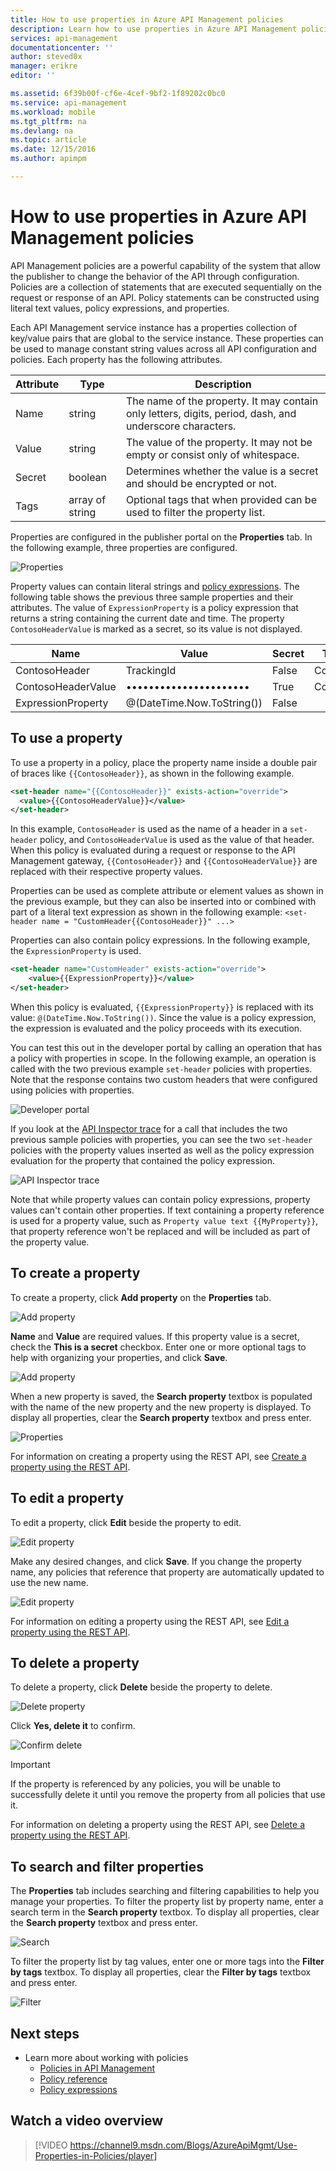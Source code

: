 ```yaml
---
title: How to use properties in Azure API Management policies
description: Learn how to use properties in Azure API Management policies.
services: api-management
documentationcenter: ''
author: steved0x
manager: erikre
editor: ''

ms.assetid: 6f39b00f-cf6e-4cef-9bf2-1f89202c0bc0
ms.service: api-management
ms.workload: mobile
ms.tgt_pltfrm: na
ms.devlang: na
ms.topic: article
ms.date: 12/15/2016
ms.author: apimpm

---
```

# How to use properties in Azure API Management policies
API Management policies are a powerful capability of the system that allow the publisher to change the behavior of the API through configuration. Policies are a collection of statements that are executed sequentially on the request or response of an API. Policy statements can be constructed using literal text values, policy expressions, and properties. 

Each API Management service instance has a properties collection of key/value pairs that are global to the service instance. These properties can be used to manage constant string values across all API configuration and policies. Each property has the following attributes.

| Attribute | Type | Description |
| --- | --- | --- |
| Name |string |The name of the property. It may contain only letters, digits, period, dash, and underscore characters. |
| Value |string |The value of the property. It may not be empty or consist only of whitespace. |
| Secret |boolean |Determines whether the value is a secret and should be encrypted or not. |
| Tags |array of string |Optional tags that when provided can be used to filter the property list. |

Properties are configured in the publisher portal on the **Properties** tab. In the following example, three properties are configured.

![Properties][api-management-properties]

Property values can contain literal strings and [policy expressions](https://msdn.microsoft.com/library/azure/dn910913.aspx). The following table shows the previous three sample properties and their attributes. The value of `ExpressionProperty` is a policy expression that returns a string containing the current date and time. The property `ContosoHeaderValue` is marked as a secret, so its value is not displayed.

| Name | Value | Secret | Tags |
| --- | --- | --- | --- |
| ContosoHeader |TrackingId |False |Contoso |
| ContosoHeaderValue |•••••••••••••••••••••• |True |Contoso |
| ExpressionProperty |@(DateTime.Now.ToString()) |False | |

## To use a property
To use a property in a policy, place the property name inside a double pair of braces like `{{ContosoHeader}}`, as shown in the following example.

```xml
<set-header name="{{ContosoHeader}}" exists-action="override">
  <value>{{ContosoHeaderValue}}</value>
</set-header>
```

In this example, `ContosoHeader` is used as the name of a header in a `set-header` policy, and `ContosoHeaderValue` is used as the value of that header. When this policy is evaluated during a request or response to the API Management gateway, `{{ContosoHeader}}` and `{{ContosoHeaderValue}}` are replaced with their respective property values.

Properties can be used as complete attribute or element values as shown in the previous example, but they can also be inserted into or combined with part of a literal text expression as shown in the following example: `<set-header name = "CustomHeader{{ContosoHeader}}" ...>`

Properties can also contain policy expressions. In the following example, the `ExpressionProperty` is used.

```xml
<set-header name="CustomHeader" exists-action="override">
    <value>{{ExpressionProperty}}</value>
</set-header>
```

When this policy is evaluated, `{{ExpressionProperty}}` is replaced with its value: `@(DateTime.Now.ToString())`. Since the value is a policy expression, the expression is evaluated and the policy proceeds with its execution.

You can test this out in the developer portal by calling an operation that has a policy with properties in scope. In the following example, an operation is called with the two previous example `set-header` policies with properties. Note that the response contains two custom headers that were configured using policies with properties.

![Developer portal][api-management-send-results]

If you look at the [API Inspector trace](api-management-howto-api-inspector.md) for a call that includes the two previous sample policies with properties, you can see the two `set-header` policies with the property values inserted as well as the policy expression evaluation for the property that contained the policy expression.

![API Inspector trace][api-management-api-inspector-trace]

Note that while property values can contain policy expressions, property values can't contain other properties. If text containing a property reference is used for a property value, such as `Property value text {{MyProperty}}`, that property reference won't be replaced and will be included as part of the property value.

## To create a property
To create a property, click **Add property** on the **Properties** tab.

![Add property][api-management-properties-add-property-menu]

**Name** and **Value** are required values. If this property value is a secret, check the **This is a secret** checkbox. Enter one or more optional tags to help with organizing your properties, and click **Save**.

![Add property][api-management-properties-add-property]

When a new property is saved, the **Search property** textbox is populated with the name of the new property and the new property is displayed. To display all properties, clear the **Search property** textbox and press enter.

![Properties][api-management-properties-property-saved]

For information on creating a property using the REST API, see [Create a property using the REST API](https://msdn.microsoft.com/library/azure/mt651775.aspx#Put).

## To edit a property
To edit a property, click **Edit** beside the property to edit.

![Edit property][api-management-properties-edit]

Make any desired changes, and click **Save**. If you change the property name, any policies that reference that property are automatically updated to use the new name.

![Edit property][api-management-properties-edit-property]

For information on editing a property using the REST API, see [Edit a property using the REST API](https://msdn.microsoft.com/library/azure/mt651775.aspx#Patch).

## To delete a property
To delete a property, click **Delete** beside the property to delete.

![Delete property][api-management-properties-delete]

Click **Yes, delete it** to confirm.

![Confirm delete][api-management-delete-confirm]

> [!IMPORTANT]
> If the property is referenced by any policies, you will be unable to successfully delete it until you remove the property from all policies that use it.
> 
> 

For information on deleting a property using the REST API, see [Delete a property using the REST API](https://msdn.microsoft.com/library/azure/mt651775.aspx#Delete).

## To search and filter properties
The **Properties** tab includes searching and filtering capabilities to help you manage your properties. To filter the property list by property name, enter a search term in the **Search property** textbox. To display all properties, clear the **Search property** textbox and press enter.

![Search][api-management-properties-search]

To filter the property list by tag values, enter one or more tags into the **Filter by tags** textbox. To display all properties, clear the **Filter by tags** textbox and press enter.

![Filter][api-management-properties-filter]

## Next steps
* Learn more about working with policies
  * [Policies in API Management](api-management-howto-policies.md)
  * [Policy reference](https://msdn.microsoft.com/library/azure/dn894081.aspx)
  * [Policy expressions](https://msdn.microsoft.com/library/azure/dn910913.aspx)

## Watch a video overview
> [!VIDEO https://channel9.msdn.com/Blogs/AzureApiMgmt/Use-Properties-in-Policies/player]
> 
> 

[api-management-properties]: ./media/api-management-howto-properties/api-management-properties.png
[api-management-properties-add-property]: ./media/api-management-howto-properties/api-management-properties-add-property.png
[api-management-properties-edit-property]: ./media/api-management-howto-properties/api-management-properties-edit-property.png
[api-management-properties-add-property-menu]: ./media/api-management-howto-properties/api-management-properties-add-property-menu.png
[api-management-properties-property-saved]: ./media/api-management-howto-properties/api-management-properties-property-saved.png
[api-management-properties-delete]: ./media/api-management-howto-properties/api-management-properties-delete.png
[api-management-properties-edit]: ./media/api-management-howto-properties/api-management-properties-edit.png
[api-management-delete-confirm]: ./media/api-management-howto-properties/api-management-delete-confirm.png
[api-management-properties-search]: ./media/api-management-howto-properties/api-management-properties-search.png
[api-management-send-results]: ./media/api-management-howto-properties/api-management-send-results.png
[api-management-properties-filter]: ./media/api-management-howto-properties/api-management-properties-filter.png
[api-management-api-inspector-trace]: ./media/api-management-howto-properties/api-management-api-inspector-trace.png

